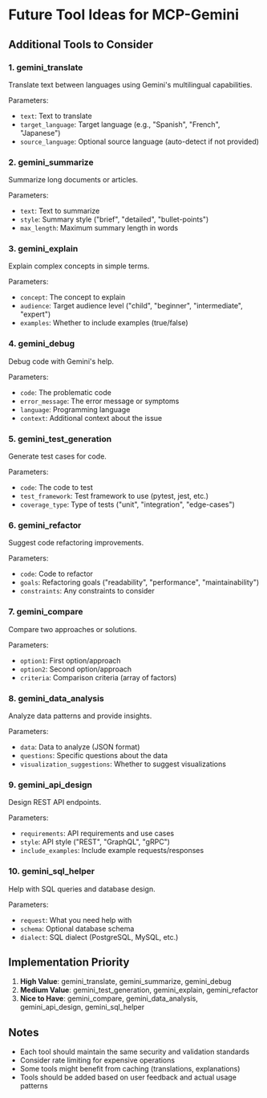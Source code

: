 # Future Tool Ideas for MCP-Gemini

## Additional Tools to Consider

### 1. gemini_translate
Translate text between languages using Gemini's multilingual capabilities.

Parameters:
- `text`: Text to translate
- `target_language`: Target language (e.g., "Spanish", "French", "Japanese")
- `source_language`: Optional source language (auto-detect if not provided)

### 2. gemini_summarize
Summarize long documents or articles.

Parameters:
- `text`: Text to summarize
- `style`: Summary style ("brief", "detailed", "bullet-points")
- `max_length`: Maximum summary length in words

### 3. gemini_explain
Explain complex concepts in simple terms.

Parameters:
- `concept`: The concept to explain
- `audience`: Target audience level ("child", "beginner", "intermediate", "expert")
- `examples`: Whether to include examples (true/false)

### 4. gemini_debug
Debug code with Gemini's help.

Parameters:
- `code`: The problematic code
- `error_message`: The error message or symptoms
- `language`: Programming language
- `context`: Additional context about the issue

### 5. gemini_test_generation
Generate test cases for code.

Parameters:
- `code`: The code to test
- `test_framework`: Test framework to use (pytest, jest, etc.)
- `coverage_type`: Type of tests ("unit", "integration", "edge-cases")

### 6. gemini_refactor
Suggest code refactoring improvements.

Parameters:
- `code`: Code to refactor
- `goals`: Refactoring goals ("readability", "performance", "maintainability")
- `constraints`: Any constraints to consider

### 7. gemini_compare
Compare two approaches or solutions.

Parameters:
- `option1`: First option/approach
- `option2`: Second option/approach
- `criteria`: Comparison criteria (array of factors)

### 8. gemini_data_analysis
Analyze data patterns and provide insights.

Parameters:
- `data`: Data to analyze (JSON format)
- `questions`: Specific questions about the data
- `visualization_suggestions`: Whether to suggest visualizations

### 9. gemini_api_design
Design REST API endpoints.

Parameters:
- `requirements`: API requirements and use cases
- `style`: API style ("REST", "GraphQL", "gRPC")
- `include_examples`: Include example requests/responses

### 10. gemini_sql_helper
Help with SQL queries and database design.

Parameters:
- `request`: What you need help with
- `schema`: Optional database schema
- `dialect`: SQL dialect (PostgreSQL, MySQL, etc.)

## Implementation Priority

1. **High Value**: gemini_translate, gemini_summarize, gemini_debug
2. **Medium Value**: gemini_test_generation, gemini_explain, gemini_refactor
3. **Nice to Have**: gemini_compare, gemini_data_analysis, gemini_api_design, gemini_sql_helper

## Notes

- Each tool should maintain the same security and validation standards
- Consider rate limiting for expensive operations
- Some tools might benefit from caching (translations, explanations)
- Tools should be added based on user feedback and actual usage patterns